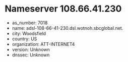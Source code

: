 # Nameserver 108.66.41.230

* as_number: 7018
* name: adsl-108-66-41-230.dsl.wotnoh.sbcglobal.net.
* city: Woodsfield
* country: US
* organization: ATT-INTERNET4
* version: Unknown
* dnssec: Unknown
